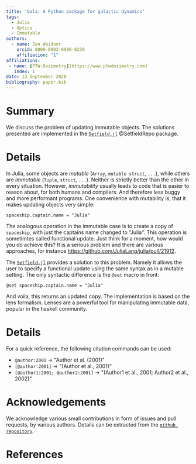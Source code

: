 ```yaml
---
title: 'Gala: A Python package for galactic dynamics'
tags:
  - Julia
  - Optics
  - Immutable
authors:
  - name: Jan Weidner
    orcid: 0000-0002-0980-8239
    affiliation: "1"
affiliations:
 - name: [PTW-Dosimetry](https://www.ptwdosimetry.com)
   index: 1
date: 13 September 2020
bibliography: paper.bib
---
```


# Summary
We discuss the problem of updating immutable objects. The solutions presented are implemented in the [`Setfield.jl`](https://github.com/jw3126/Setfield.jl) @SetfieldRepo package.

# Details

In Julia, some objects are *mutable* (`Array`, `mutable struct`, `...`), while others are *immutable* (`Tuple`, `struct`, `...`).
Neither is strictly better than the other in every situation. However, *immutability* usually leads to code that is easier to reason about, for both humans and compilers.
And therefore less buggy and more performant programs.
One convenience with mutability is, that it makes updating objects very simple:

`spaceship.captain.name = "Julia"`

The analogous operation in the immutable case is to create a copy of `spaceship`,
with just the captains name changed to "Julia". This operation is sometimtes called functional update.
Just think for a moment, how would you do achieve this?
It is a serious problem and there are various approaches, for instance https://github.com/JuliaLang/julia/pull/21912.

The [`Setfield.jl`](https://github.com/jw3126/Setfield.jl) provides a solution to this problem. Namely it allows the user
to specify a functional update using the same syntax as in a mutable setting. The only syntactic difference is the `@set` macro in front:

`@set spaceship.captain.name = "Julia"`

And voila, this returns an updated copy. The implementation is based on the lens formalism.
Lenses are a powerful tool for manipulating immutable data, popular in the haskell community.

# Details

For a quick reference, the following citation commands can be used:
- `@author:2001`  ->  "Author et al. (2001)"
- `[@author:2001]` -> "(Author et al., 2001)"
- `[@author1:2001; @author2:2001]` -> "(Author1 et al., 2001; Author2 et al., 2002)"

# Acknowledgements

We acknowledge various small contributions in form of issues and pull requests, by various
authors. Details can be extracted from the [`github repository`](https://github.com/jw3126/Setfield.jl).

# References
